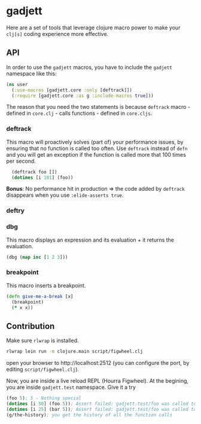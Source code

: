 # gadjett

Here are a set of tools that leverage clojure macro power to make your `clj[s]` coding experience more effective.

## API

In order to use the `gadjett` macros, you have to include the `gadjett` namespace like this:

```clojure
(ns user
  (:use-macros [gadjett.core :only [deftrack]])
  (:require [gadjett.core :as g :include-macros true]))
```

The reason that you need the two statements is because `deftrack` macro - defined in `core.clj` - calls functions - defined in `core.cljs`.

### deftrack
This macro will proactively solves (part of) your performance issues, by ensuring that no function is called too often.
Use `deftrack` instead of `defn` and you will get an exception if the function is called more that 100 times per second.

```clojure
  (deftrack foo [])
  (dotimes [i 101] (foo))
```

**Bonus**: No performance hit in production => the code added by `deftrack` disappears when you use `:elide-asserts true`.

### deftry

### dbg
This macro displays an expression and its evaluation + it returns the evaluation. 

```clojure
(dbg (map inc [1 2 3]))
```

### breakpoint
This macro inserts a breakpoint. 

```clojure
(defn give-me-a-break [x]
  (breakpoint)
  (* x x))
```

## Contribution

Make sure `rlwrap` is installed.
```bash
rlwrap lein run -m clojure.main script/figwheel.clj
```
open your browser to http://localhost:2512 (you can configure the port, by editing `script/figwheel.clj`).

Now, you are inside a live reload REPL (Hourra Figwheel).
At the begining, you are inside `gadjett.test` namespace.
Give it a try
```clojure
(foo 5); 5 - Nothing special
(dotimes [i 50] (foo 5)); Assert failed: gadjett.test/foo was called too much: 50 times over the last 1000 msec.
(dotimes [i 25] (bar 5)); Assert failed: gadjett.test/foo was called too much: 50 times over the last 1000 msec.
(g/the-history); you get the history of all the function calls
```
